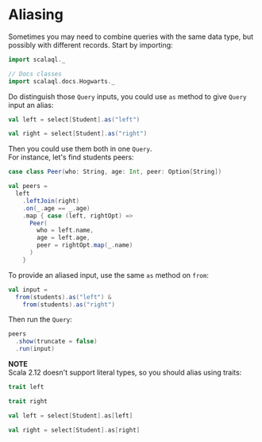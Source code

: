 # Aliasing

<head>
  <meta charset="UTF-8" />
  <meta name="author" content="Vitalii Honta" />
  <meta name="description" content="Alias a query in Scala QL. How to distinguish data sources of the same type using aliases" />
  <meta name="keywords" content="scala-ql, scala-ql alias" />
</head>

Sometimes you may need to combine queries with the same data type, but possibly with different records.
Start by importing:

```scala mdoc
import scalaql._

// Docs classes
import scalaql.docs.Hogwarts._
```

Do distinguish those `Query` inputs, you could use `as` method to give `Query` input an alias:

```scala mdoc
val left = select[Student].as("left")

val right = select[Student].as("right")
```

Then you could use them both in one `Query`.  
For instance, let's find students peers:

```scala mdoc
case class Peer(who: String, age: Int, peer: Option[String])

val peers =
  left
    .leftJoin(right)
    .on(_.age == _.age)
    .map { case (left, rightOpt) =>
      Peer(
        who = left.name,
        age = left.age,
        peer = rightOpt.map(_.name)
      )
    }
```

To provide an aliased input, use the same `as` method on `from`:

```scala mdoc
val input = 
  from(students).as("left") &
    from(students).as("right")
```

Then run the `Query`:

```scala mdoc
peers
  .show(truncate = false)
  .run(input)
```

**NOTE**  
Scala 2.12 doesn't support literal types, so you should alias using traits:

```scala
trait left

trait right

val left = select[Student].as[left]

val right = select[Student].as[right]
```
